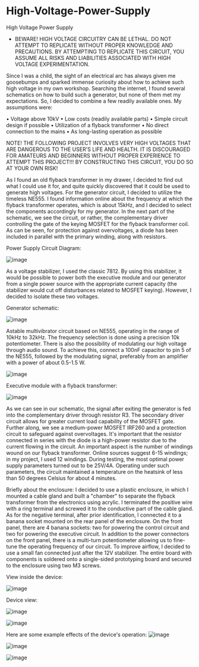 # High-Voltage-Power-Supply
High Voltage Power Supply
- BEWARE! HIGH VOLTAGE CIRCUITRY CAN BE LETHAL. DO NOT ATTEMPT TO REPLICATE WITHOUT PROPER KNOWLEDGE AND PRECAUTIONS. BY ATTEMPTING TO REPLICATE THIS CIRCUIT, YOU ASSUME ALL RISKS AND LIABILITIES ASSOCIATED WITH HIGH VOLTAGE EXPERIMENTATION.

Since I was a child, the sight of an electrical arc has always given me goosebumps and sparked immense curiosity about how to achieve such high voltage in my own workshop. Searching the internet, I found several schematics on how to build such a generator, but none of them met my expectations. So, I decided to combine a few readily available ones. My assumptions were:

• Voltage above 10kV
• Low costs (readily available parts)
• Simple circuit design if possible
• Utilization of a flyback transformer
• No direct connection to the mains
• As long-lasting operation as possible


NOTE! THE FOLLOWING PROJECT INVOLVES VERY HIGH VOLTAGES THAT ARE DANGEROUS TO THE USER'S LIFE AND HEALTH. IT IS DISCOURAGED FOR AMATEURS AND BEGINNERS WITHOUT PROPER EXPERIENCE TO ATTEMPT THIS PROJECT!!! BY CONSTRUCTING THIS CIRCUIT, YOU DO SO AT YOUR OWN RISK!

As I found an old flyback transformer in my drawer, I decided to find out what I could use it for, and quite quickly discovered that it could be used to generate high voltages. For the generator circuit, I decided to utilize the timeless NE555. I found information online about the frequency at which the flyback transformer operates, which is about 15kHz, and I decided to select the components accordingly for my generator. In the next part of the schematic, we see the circuit, or rather, the complementary driver controlling the gate of the keying MOSFET for the flyback transformer coil. As can be seen, for protection against overvoltages, a diode has been included in parallel with the primary winding, along with resistors.

Power Supply Circuit Diagram:

![image](https://github.com/Wneq1/High-Voltage-Power-Supply/assets/127328405/53c26956-a04a-405a-9484-5daf3c6c9708)

As a voltage stabilizer, I used the classic 7812. By using this stabilizer, it would be possible to power both the executive module and our generator from a single power source with the appropriate current capacity (the stabilizer would cut off disturbances related to MOSFET keying). However, I decided to isolate these two voltages.

Generator schematic:

![image](https://github.com/Wneq1/High-Voltage-Power-Supply/assets/127328405/a16f5863-6202-4186-8eb0-0acf827b7141)


Astable multivibrator circuit based on NE555, operating in the range of 10kHz to 32kHz. The frequency selection is done using a precision 10k potentiometer. There is also the possibility of modulating our high voltage through audio sound. To achieve this, connect a 100nF capacitor to pin 5 of the NE555, followed by the modulating signal, preferably from an amplifier with a power of about 0.5-1.5 W.


![image](https://github.com/Wneq1/High-Voltage-Power-Supply/assets/127328405/43c45407-e12c-42fe-afeb-b986765f38aa)



Executive module with a flyback transformer:

![image](https://github.com/Wneq1/High-Voltage-Power-Supply/assets/127328405/472ee2cd-0796-414f-920f-e39cdb869145)


As we can see in our schematic, the signal after exiting the generator is fed into the complementary driver through resistor R3. The secondary driver circuit allows for greater current load capability of the MOSFET gate. Further along, we see a medium-power MOSFET IRF260 and a protection circuit to safeguard against overvoltages. It's important that the resistor connected in series with the diode is a high-power resistor due to the current flowing in the circuit. An important aspect is the number of windings wound on our flyback transformer. Online sources suggest 6-15 windings; in my project, I used 12 windings. During testing, the most optimal power supply parameters turned out to be 25V/4A. Operating under such parameters, the circuit maintained a temperature on the heatsink of less than 50 degrees Celsius for about 4 minutes.

Briefly about the enclosure:
I decided to use a plastic enclosure, in which I mounted a cable gland and built a "chamber" to separate the flyback transformer from the electronics using acrylic. I terminated the positive wire with a ring terminal and screwed it to the conductive part of the cable gland. As for the negative terminal, after prior identification, I connected it to a banana socket mounted on the rear panel of the enclosure. On the front panel, there are 4 banana sockets: two for powering the control circuit and two for powering the executive circuit. In addition to the power connectors on the front panel, there is a multi-turn potentiometer allowing us to fine-tune the operating frequency of our circuit. To improve airflow, I decided to use a small fan connected just after the 12V stabilizer. The entire board with components is soldered onto a single-sided prototyping board and secured to the enclosure using two M3 screws.

View inside the device:

![image](https://github.com/Wneq1/High-Voltage-Power-Supply/assets/127328405/96d44486-1712-4e99-8bca-53a78b7c13d4)


Device view:

![image](https://github.com/Wneq1/High-Voltage-Power-Supply/assets/127328405/0ab82661-69bd-47de-a9f3-06f17a045370)

![image](https://github.com/Wneq1/High-Voltage-Power-Supply/assets/127328405/4fc4c41b-3fd0-4eaf-8ec1-7d63981e803f)


Here are some example effects of the device's operation:
![image](https://github.com/Wneq1/High-Voltage-Power-Supply/assets/127328405/44abc55d-11ec-4253-8d65-4970f7f21ce5)

![image](https://github.com/Wneq1/High-Voltage-Power-Supply/assets/127328405/bb7f0db5-8212-4e0b-a081-1b4223a0577b)

![image](https://github.com/Wneq1/High-Voltage-Power-Supply/assets/127328405/829fe327-7aa0-4239-95c1-b4078a31a776)
